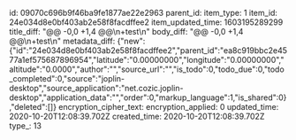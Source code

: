 id: 09070c696b9f46ba9fe1877ae22e2963
parent_id: 
item_type: 1
item_id: 24e034d8e0bf403ab2e58f8facdffee2
item_updated_time: 1603195289299
title_diff: "@@ -0,0 +1,4 @@\n+test\n"
body_diff: "@@ -0,0 +1,4 @@\n+test\n"
metadata_diff: {"new":{"id":"24e034d8e0bf403ab2e58f8facdffee2","parent_id":"ea8c919bbc2e4577a1ef575687896954","latitude":"0.00000000","longitude":"0.00000000","altitude":"0.0000","author":"","source_url":"","is_todo":0,"todo_due":0,"todo_completed":0,"source":"joplin-desktop","source_application":"net.cozic.joplin-desktop","application_data":"","order":0,"markup_language":1,"is_shared":0},"deleted":[]}
encryption_cipher_text: 
encryption_applied: 0
updated_time: 2020-10-20T12:08:39.702Z
created_time: 2020-10-20T12:08:39.702Z
type_: 13